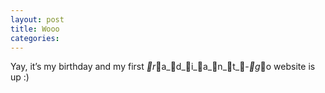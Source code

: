 ```yaml
---
layout: post
title: Wooo
categories: 
---
```

Yay, it&#8217;s my birthday and my first _r_a_d_i_a_n_t_-_g_o website is up :)
